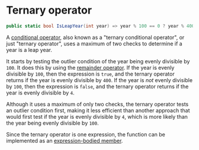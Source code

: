 # Ternary operator

```csharp
public static bool IsLeapYear(int year) => year % 100 == 0 ? year % 400 == 0 : year % 4 == 0;
```

A [conditional operator][ternary-operator], also known as a "ternary conditional operator", or just "ternary operator",
uses a maximum of two checks to determine if a year is a leap year.

It starts by testing the outlier condition of the year being evenly divisible by `100`.
It does this by using the [remainder operator][remainder-operator].
If the year is evenly divisible by `100`, then the expression is `true`, and the ternary operator returns if the year is evenly divisible by `400`.
If the year is _not_ evenly divisible by `100`, then the expression is `false`, and the ternary operator returns if the year is evenly divisible by `4`.

Although it uses a maximum of only two checks, the ternary operator tests an outlier condition first,
making it less efficient than another approach that would first test if the year is evenly divisible by `4`,
which is more likely than the year being evenly divisible by `100`.

Since the ternary operator is one expression, the function can be implemented as an [expression-bodied member][expression-bodied-member].

[ternary-operator]: https://learn.microsoft.com/en-us/dotnet/csharp/language-reference/operators/conditional-operator
[remainder-operator]: https://learn.microsoft.com/en-us/dotnet/csharp/language-reference/operators/arithmetic-operators#remainder-operator-
[expression-bodied-member]: https://learn.microsoft.com/en-us/dotnet/csharp/programming-guide/statements-expressions-operators/expression-bodied-members

